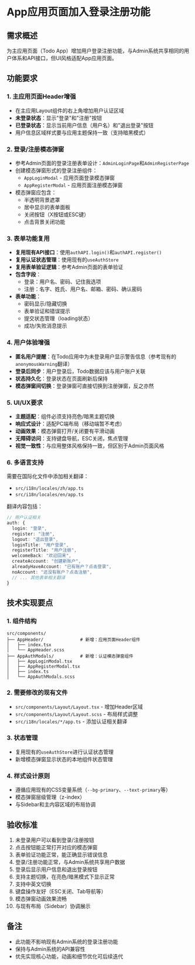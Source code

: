 # App应用页面加入登录注册功能

## 需求概述
为主应用页面（Todo App）增加用户登录注册功能，与Admin系统共享相同的用户体系和API接口，但UI风格适配App应用页面。

## 功能要求

### 1. 主应用页面Header增强
- 在主应用Layout组件的右上角增加用户认证区域
- **未登录状态**：显示"登录"和"注册"按钮
- **已登录状态**：显示当前用户信息（用户名）和"退出登录"按钮
- 用户信息区域样式要与应用主题保持一致（支持暗黑模式）

### 2. 登录/注册模态弹窗
- 参考Admin页面的登录注册表单设计：`AdminLoginPage`和`AdminRegisterPage`
- 创建模态弹窗形式的登录注册组件：
  - `AppLoginModal` - 应用页面登录模态弹窗
  - `AppRegisterModal` - 应用页面注册模态弹窗
- 模态弹窗应包含：
  - 半透明背景遮罩
  - 居中显示的表单面板
  - 关闭按钮（X按钮或ESC键）
  - 点击背景关闭功能

### 3. 表单功能复用
- **复用现有API接口**：使用`authAPI.login()`和`authAPI.register()`
- **复用认证状态管理**：使用现有的`useAuthStore`
- **复用表单验证逻辑**：参考Admin页面的表单验证
- **包含字段**：
  - 登录：用户名、密码、记住我选项
  - 注册：名字、姓氏、用户名、邮箱、密码、确认密码
- **表单功能**：
  - 密码显示/隐藏切换
  - 表单验证和错误提示
  - 提交状态管理（loading状态）
  - 成功/失败消息提示

### 4. 用户体验增强
- **匿名用户提醒**：在Todo应用中为未登录用户显示警告信息（参考现有的`anonymousWarning`翻译）
- **登录后同步**：用户登录后，Todo数据应该与用户账户关联
- **状态持久化**：登录状态在页面刷新后保持
- **模态弹窗间切换**：登录弹窗可直接切换到注册弹窗，反之亦然

### 5. UI/UX要求
- **主题适配**：组件必须支持亮色/暗黑主题切换
- **响应式设计**：适配PC端布局（移动端暂不考虑）
- **动画效果**：模态弹窗打开/关闭要有平滑动画
- **无障碍访问**：支持键盘导航，ESC关闭，焦点管理
- **视觉一致性**：与应用整体风格保持一致，但区别于Admin页面风格

### 6. 多语言支持
需要在国际化文件中添加相关翻译：
- `src/i18n/locales/zh/app.ts`
- `src/i18n/locales/en/app.ts`

翻译内容包括：
```typescript
// 用户认证相关
auth: {
  login: "登录",
  register: "注册", 
  logout: "退出登录",
  loginTitle: "用户登录",
  registerTitle: "用户注册",
  welcomeBack: "欢迎回来",
  createAccount: "创建新账户",
  alreadyHaveAccount: "已有账户？点击登录",
  noAccount: "还没有账户？点击注册",
  // ... 其他表单相关翻译
}
```

## 技术实现要点

### 1. 组件结构
```
src/components/
├── AppHeader/              # 新增：应用页面Header组件
│   ├── index.tsx
│   └── AppHeader.scss
├── AppAuthModals/          # 新增：认证模态弹窗组件
│   ├── AppLoginModal.tsx
│   ├── AppRegisterModal.tsx
│   ├── index.ts
│   └── AppAuthModals.scss
```

### 2. 需要修改的现有文件
- `src/components/Layout/Layout.tsx` - 增加Header区域
- `src/components/Layout/Layout.scss` - 布局样式调整
- `src/i18n/locales/*/app.ts` - 添加认证相关翻译

### 3. 状态管理
- 复用现有的`useAuthStore`进行认证状态管理
- 新增模态弹窗显示状态的本地组件状态管理

### 4. 样式设计原则
- 遵循应用现有的CSS变量系统（`--bg-primary`、`--text-primary`等）
- 模态弹窗层级管理（z-index）
- 与Sidebar和主内容区域的布局协调

## 验收标准
1. 未登录用户可以看到登录/注册按钮
2. 点击按钮能正常打开对应的模态弹窗
3. 表单验证功能正常，能正确显示错误信息
4. 登录/注册功能正常，与Admin系统共享用户数据
5. 登录后显示用户信息和退出登录按钮
6. 支持主题切换，在亮色/暗黑模式下显示正常
7. 支持中英文切换
8. 键盘操作友好（ESC关闭、Tab导航等）
9. 模态弹窗动画效果流畅
10. 与现有布局（Sidebar）协调展示

## 备注
- 此功能不影响现有Admin系统的登录注册功能
- 保持与Admin系统的API兼容性
- 优先实现核心功能，动画和细节优化可后续迭代
